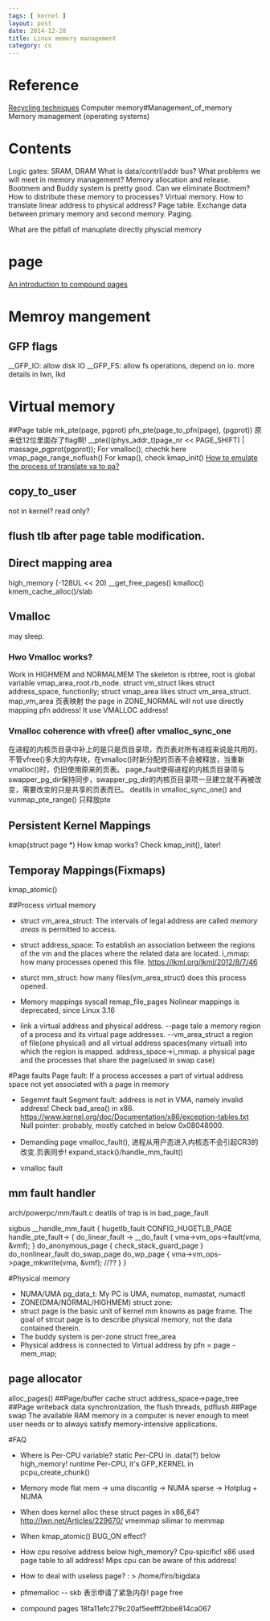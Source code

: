 ```yaml
---
tags: [ kernel ] 
layout: post
date: 2014-12-28
title: Linux memory management
category: cs
---
```


# Reference
[Recycling techniques](http://www.memorymanagement.org/mmref/recycle.html)
Computer memory#Management_of_memory
Memory management (operating systems)

# Contents
Logic gates: SRAM, DRAM
What is data/contrl/addr bus?
What problems we will meet in memory management?
Memory allocation and release. Bootmem and Buddy system is pretty good. Can we eliminate Bootmem?
How to distribute these memory to processes? Virtual memory.
How to translate linear address to physical address? Page table.
Exchange data between primary memory and second memory. Paging.

What are the pitfall of manuplate directly physcial memory

# page
[An introduction to compound pages](https://lwn.net/Articles/619514/)


# Memroy mangement
## GFP flags
__GFP_IO: allow disk IO
__GFP_FS: allow fs operations, depend on io.
more details in lwn, lkd

# Virtual memory

##Page table
mk_pte(page, pgprot)    pfn_pte(page_to_pfn(page), (pgprot))
原来低12位里面存了flag啊!
__pte(((phys_addr_t)page_nr << PAGE_SHIFT) | massage_pgprot(pgprot));
For vmalloc(), chechk here vmap_page_range_noflush()
For kmap(), check kmap_init()
[How to emulate the process of translate va to pa?](http://edsionte.com/techblog/archives/1966)

## copy_to_user
not in kernel?
read only?

## flush tlb after page table modification.

## Direct mapping area
high_memory (-128UL << 20)
__get_free_pages()
kmalloc()
kmem_cache_alloc()/slab

## Vmalloc
may sleep.
### Hwo Vmalloc works? 
Work in HIGHMEM and NORMALMEM
The skeleton is rbtree, root is global variable vmap_area_root.rb_node.
struct vm_struct likes struct address_space, functionlly;
struct vmap_area likes struct vm_area_struct.
map_vm_area 页表映射
the page in ZONE_NORMAL will not use directly mapping pfn address! It use VMALLOC address! 

### Vmalloc coherence with vfree() after vmalloc_sync_one
在进程的内核页目录中补上的是只是页目录项，而页表对所有进程来说是共用的，不管vfree()多大的内存块，在vmalloc()时新分配的页表不会被释放，当重新vmalloc()时，仍旧使用原来的页表。 page_fault使得进程的内核页目录项与swapper_pg_dir保持同步，swapper_pg_dir的内核页目录项一旦建立就不再被改变，需要改变的只是共享的页表而已。
deatils in vmalloc_sync_one() and vunmap_pte_range()
只释放pte

## Persistent Kernel Mappings
kmap(struct page *)
How kmap works? 
	Check kmap_init(), later!

## Temporay Mappings(Fixmaps)
kmap_atomic()

##Process virtual memory
* struct vm_area_struct: The intervals of legal address are called *memory areas* is permitted to access.
* struct address_space: To establish an association between the regions of the vm and the places where the related data are located.
i_mmap: how many processes opened this file.
https://lkml.org/lkml/2012/8/7/46
* sturct mm_struct: how many files(vm_area_struct) does this process opened.

* Memory mappings
syscall remap_file_pages Nolinear mappings is deprecated, since Linux 3.16

* link 
a virtual address and physical address. --page tale
a memory region of a process and its virtual page addresses. --vm_area_struct
a region of file(one physical) and all virtual address spaces(many virtual) into which the region is mapped. address_space->i_mmap.
a physical page and the processes that share the page(used in swap case) 


#Page faults
Page fault: If a process accesses a part of virtual address space not yet associated with a page in memory

* Segemnt fault
Segment fault: address is not in VMA, namely invalid address! Check bad_area() in x86.
https://www.kernel.org/doc/Documentation/x86/exception-tables.txt
Null pointer: probably, mostly catched in below 0x08048000.

* Demanding page 
vmalloc_fault(), 进程从用户态进入内核态不会引起CR3的改变.页表同步!
expand_stack()/handle_mm_fault()

* vmalloc fault

## mm fault handler
arch/powerpc/mm/fault.c
deatils of trap is in bad_page_fault

sigbus 
__handle_mm_fault
{
        hugetlb_fault CONFIG_HUGETLB_PAGE
        handle_pte_fault-> 
        {
                do_linear_fault -> __do_fault
                {
                        vma->vm_ops->fault(vma, &vmf);
                }
                do_anonymous_page
                {
                        check_stack_guard_page
                }
                do_nonlinear_fault
                do_swap_page
                do_wp_page
                {
                        vma->vm_ops->page_mkwrite(vma, &vmf); //??
                }
}

#Physical memory
* NUMA/UMA pg_data_t: My PC is UMA, numatop, numastat, numactl
* ZONE(DMA/NORMAL/HIGHMEM) struct zone:
* struct page is the basic unit of kernel mm knowns as page frame.
	The goal of strcut page is to describe physical memory, not the data contained therein.
* The buddy system is per-zone struct free_area
* Physical address is connected to Virtual address by pfn = page - mem_map;
## page allocator
alloc_pages()
##Page/buffer cache
struct address_space->page_tree
##Page writeback
data synchronization, the flush threads, pdflush
##Page swap
The available RAM memory in a computer is never enough to meet user needs or to always satisfy memory-intensive applications.


#FAQ
* Where is Per-CPU variable?
static Per-CPU in .data(?) below high_memory!
runtime Per-CPU, it's GFP_KERNEL in pcpu_create_chunk()

* Memory mode
flat mem -> uma
discontig -> NUMA
sparse -> Hotplug + NUMA

* When does kernel alloc these struct pages in x86_64?
http://lwn.net/Articles/229670/
vmemmap silimar to memmap

* When kmap_atomic() BUG_ON effect?

* How cpu resolve address below high_memory?
Cpu-spicific!
x86 used page table to all address!
Mips cpu can be aware of this address!

* How to deal with useless page? : > /home/firo/bigdata

* pfmemalloc -- skb 表示申请了紧急内存!
page free

* compound pages
18fa11efc279c20af5eefff2bbe814ca067
